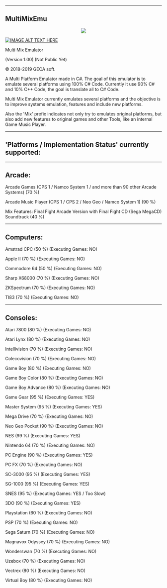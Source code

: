 -----------
MultiMixEmu
-----------

<p align="center">
  <img src="https://i.imgur.com/xoTUO87.jpg" >
  
  [![IMAGE ALT TEXT HERE](https://img.youtube.com/vi/Wpehura0OHc/0.jpg)](https://www.youtube.com/watch?v=Wpehura0OHc)
</p>


Multi Mix Emulator

(Version 1.00) (Not Public Yet)

© 2018-2019 GECA soft.

A Multi Platform Emulator made in C#.
The goal of this emulator is to emulate several platforms using 100% C# Code.
Currently it use 90% C# and 10% C++ Code, the goal is translate all to C# Code.

Multi Mix Emulator currently emulates several platforms and the objective is to improve systems emulation,
features and include new platforms.

Also the 'Mix' prefix indicates not only try to emulates original platforms, but also add new features to
original games and other Tools, like an internal Game Music Player.

--------------------------------------------------------
'Platforms / Implementation Status' currently supported:
--------------------------------------------------------

-------
Arcade:
-------

Arcade Games (CPS 1 / Namco System 1 / and more than 90 other Arcade Systems) (70 %)

Arcade Music Player (CPS 1 / CPS 2 / Neo Geo / Namco System 1) (90 %)

Mix Features:
Final Fight Arcade Version with Final Fight CD (Sega MegaCD) Soundtrack (40 %)

----------
Computers:
----------

Amstrad CPC (50 %) (Executing Games: NO)

Apple II (70 %) (Executing Games: NO)

Commodore 64 (50 %) (Executing Games: NO)

Sharp X68000 (70 %) (Executing Games: NO)

ZKSpectrum (70 %) (Executing Games: NO)

TI83 (70 %) (Executing Games: NO)

---------
Consoles:
---------

Atari 7800 (80 %) (Executing Games: NO)
 
Atari Lynx (80 %) (Executing Games: NO)

Intellivision (70 %) (Executing Games: NO)

Colecovision (70 %) (Executing Games: NO)
  
Game Boy (80 %) (Executing Games: NO)

Game Boy Color (80 %) (Executing Games: NO)

Game Boy Advance (80 %) (Executing Games: NO)

Game Gear (95 %) (Executing Games: YES)

Master System (95 %) (Executing Games: YES)

Mega Drive (70 %) (Executing Games: NO)

Neo Geo Pocket (90 %) (Executing Games: NO)

NES (99 %) (Executing Games: YES)

Nintendo 64 (70 %) (Executing Games: NO)

PC Engine (90 %) (Executing Games: YES)

PC FX (70 %) (Executing Games: NO)

SC-3000 (95 %) (Executing Games: YES)

SG-1000 (95 %) (Executing Games: YES)

SNES (95 %) (Executing Games: YES / Too Slow)

3DO (90 %) (Executing Games: YES)

Playstation (60 %) (Executing Games: NO)

PSP (70 %) (Executing Games: NO)

Sega Saturn (70 %) (Executing Games: NO)

Magnavox Odyssey (70 %) (Executing Games: NO)

Wonderswan (70 %) (Executing Games: NO)

Uzebox (70 %) (Executing Games: NO)

Vectrex (80 %) (Executing Games: NO)

Virtual Boy (80 %) (Executing Games: NO)

















